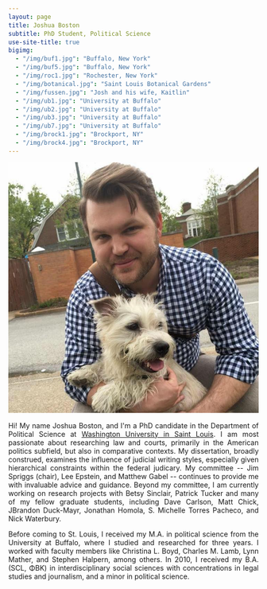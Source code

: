 ```yaml
---
layout: page
title: Joshua Boston
subtitle: PhD Student, Political Science
use-site-title: true
bigimg:
  - "/img/buf1.jpg": "Buffalo, New York"
  - "/img/buf5.jpg": "Buffalo, New York"
  - "/img/roc1.jpg": "Rochester, New York"
  - "/img/botanical.jpg": "Saint Louis Botanical Gardens"
  - "/img/fussen.jpg": "Josh and his wife, Kaitlin"
  - "/img/ub1.jpg": "University at Buffalo"
  - "/img/ub2.jpg": "University at Buffalo"
  - "/img/ub3.jpg": "University at Buffalo"
  - "/img/ub7.jpg": "University at Buffalo"
  - "/img/brock1.jpg": "Brockport, NY"
  - "/img/brock4.jpg": "Brockport, NY"
---
```



<img src="/img/profile.jpg" class="wrap align-right" alt="Joshua Boston Profile Picture"> 

<p align="justify">Hi! My name Joshua Boston, and I'm a PhD candidate in the Department of Political Science at <a href="http://polisci.wustl.edu/" target="_blank">Washington University in Saint Louis</a>. I am most passionate about researching law and courts, primarily in the American politics subfield, but also in comparative contexts. My dissertation, broadly construed, examines the influence of judicial writing styles, especially given hierarchical constraints within the federal judicary. My committee -- Jim Spriggs (chair), Lee Epstein, and Matthew Gabel -- continues to provide me with invaluable advice and guidance. Beyond my committee, I am currently working on research projects with Betsy Sinclair, Patrick Tucker and many of my fellow graduate students, including Dave Carlson, Matt Chick, JBrandon Duck-Mayr, Jonathan Homola, S. Michelle Torres Pacheco, and Nick Waterbury.</p>

<p align="justify">Before coming to St. Louis, I received my M.A. in political science from the University at Buffalo, where I studied and researched for three years. I worked with faculty members like Christina L. Boyd, Charles M. Lamb, Lynn Mather, and Stephen Halpern, among others. In 2010, I received my B.A. (SCL, ΦΒΚ) in interdisciplinary social sciences with concentrations in legal studies and journalism, and a minor in political science.</p>

